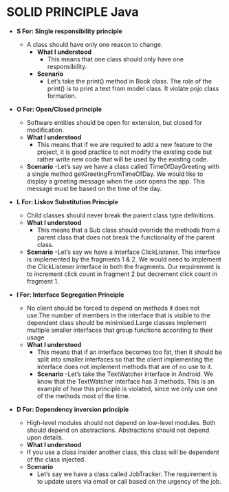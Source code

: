 # SOLID PRINCIPLE Java

* **S For: Single responsibility principle** 
  - A class should have only one reason to change.
    * **What I understood**
      - This means that one class should only have one responsibility.
    * **Scenario**  
        - Let’s take the print() method in Book class. The role of the print() is to print a text from model class. It violate pojo class formation.



* **O For: Open/Closed principle**
    - Software entities should be open for extension, but closed for modification.
    * **What I understood**
        - This means that if we are required to add a new feature to the project, it is good practice to not modify the existing code but rather write new code that will be used by the existing code.
    * **Scenario**
       -Let’s say we have a class called TimeOfDayGreeting with a single method getGreetingFromTimeOfDay. We would like to display a greeting message when the user opens the app. This message must be based on the time of the day.



* **L For: Liskov Substitution Principle** 
    - Child classes should never break the parent class type definitions.
  * **What I understood**
    - This means that a Sub class should override the methods from a parent class that does not break the functionality of the parent class.
  * **Scenario**
    -Let’s say we have a interface ClickListener. This interface is implemented by the fragments 1 & 2. We would need to implement the ClickListener interface in both the fragments. Our requirement is to increment click count in fragment 2 but decrement click count in fragment 1.



* **I For: Interface Segregation Principle** 
    - No client should be forced to depend on methods it does not use.The number of members in the interface that is visible to the dependent class should be minimised.Large classes implement multiple smaller interfaces that group functions according to their usage
  * **What I understood**
    - This means that if an interface becomes too fat, then it should be split into smaller interfaces so that the client implementing the interface does not implement methods that are of no use to it.
    * **Scenario**
    -Let’s take the TextWatcher interface in Android. We know that the TextWatcher interface has 3 methods. This is an example of how this principle is violated, since we only use one of the methods most of the time.



* **D For: Dependency inversion principle** 
    - High-level modules should not depend on low-level modules. Both should depend on abstractions. Abstractions should not depend upon details.
  * **What I understood**
  -  If you use a class insider another class, this class will be dependent of the class injected.
  * **Scenario**
    - Let’s say we have a class called JobTracker. The requirement is to update users via email or call based on the urgency of the job.